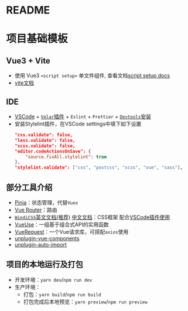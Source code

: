 # README

# 项目基础模板

## Vue3 + Vite 

- 使用 Vue3 `<script setup>` 单文件组件, 查看文档[script setup docs](https://staging-cn.vuejs.org/api/sfc-script-setup.html#sfc-script-setup)
- [vite文档](https://vitejs.cn)

## IDE

- [VSCode](https://code.visualstudio.com/) + [`Volar`插件](https://marketplace.visualstudio.com/items?itemName=johnsoncodehk.volar) + `Eslint` + `Prettier` + [`Devtools`安装](https://devtools.vuejs.org/)
- 安装Stylelint插件，在VSCode settings中填下如下设置
  ```json
  "css.validate": false,
  "less.validate": false,
  "scss.validate": false,
  "editor.codeActionsOnSave": {
      "source.fixAll.stylelint": true
  },
  "stylelint.validate": ["css", "postcss", "scss", "vue", "sass"],

## 部分工具介绍

- [Pinia](https://pinia.vuejs.org/)：状态管理，代替`Vuex`
- [Vue Router](https://router.vuejs.org/zh/index.html)：路由
- [`WindiCSS`英文文档(推荐)](https://windicss.org/) [中文文档](https://cn.windicss.org/)：CSS框架 配合[VSCode插件使用](https://marketplace.visualstudio.com/items?itemName=voorjaar.windicss-intellisense)
- [VueUse](https://vueuse.org/)：一组基于组合式API的实用函数
- [VueRequest](https://www.attojs.com/)：一个Vue请求库，可搭配`axios`使用
- [unplugin-vue-components](https://github.com/antfu/unplugin-vue-components)
- [unplugin-auto-import](https://github.com/antfu/unplugin-auto-import)

## 项目的本地运行及打包

- 开发环境：`yarn dev`/`npm run dev`
- 生产环境：
  - 打包：`yarn build`/`npm run build`
  - 打包完成后本地预览：`yarn preview`/`npm run preview`



